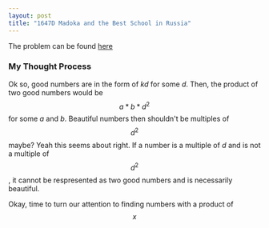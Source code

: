 ```yaml
---
layout: post
title: "1647D Madoka and the Best School in Russia"
---
```

The problem can be found [here](https://codeforces.com/problemset/problem/1647/D)

### My Thought Process 
Ok so, good numbers are in the form of $kd$ for some $d$. Then, the product of two good numbers would be $$a * b * d^2$$ for some $a$ and $b$. Beautiful numbers then shouldn't be multiples of $$d^2$$ maybe? Yeah this seems about right. If a number is a multiple of $d$ and is not a multiple of $$d^2$$, it cannot be respresented as two good numbers and is necessarily beautiful.

Okay, time to turn our attention to finding numbers with a product of $$x$$